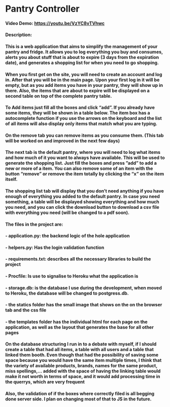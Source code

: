# Pantry Controller
#### Video Demo:  https://youtu.be/VzYC8vTVhwc
#### Description:

#### This is a web application that aims to simplify the management of your pantry and fridge. It allows you to log everything you buy and consumes, alerts you about stuff that is about to expire (3 days from the expiration date), and generates a shopping list for when you need to go shopping.

#### When you first get on the site, you will need to create an account and log in. After that you will be in the main page. Upon your first log in it will be empty, but as you add items you have in your pantry, they will show up in there. Also, the items that are about to expire will be displayed on a second table on top of the complete pantry table.

#### To Add items just fill all the boxes and click “add”. If you already have some items, they will be shown in a table below. The item box has a autocomplete function if you use the arrows on the keyboard and the list of all items will also display only items that match what you are typing.

#### On the remove tab you can remove items as you consume them. (This tab will be worked on and improved in the next few days)

#### The next tab is the default pantry, where you will need to log what items and how much of it you want to always have available. This will be used to generate the shopping list. Just fill the boxes and press ”add” to add a new or more of a item. You can also remove some of an item with the button “remove” or remove the item totally by clicking the “x” on the item itself.

#### The shopping list tab will display that you don’t need anything if you have enough of everything you added to the default pantry. In case you need something, a table will be displayed showing everything and how much you need, and you can click the download button to download a csv file with everything you need (will be changed to a pdf soon).

#### The files in the project are:
#### -	application.py: the backend logic of the hole application
#### -	helpers.py: Has the login validation function
#### -	requirements.txt: describes all the necessary libraries to build the project
#### -	Procfile: Is use to signalise to Heroku what the application is
#### -	storage.db: is the database I use during the development, when moved to Heroku, the database will be changed to postgress.db.
#### -	the statics folder has the small image that shows on the on the browser tab and the css file
#### -	the templates folder has the individual html for each page on the application, as well as the layout that generates the base for all other pages

#### On the database structuring I run in to a debate with myself, if I should create a table that had all items, a table with all users and a table that linked them booth. Even though that had the possibility of saving some space because you would have the same item multiple times, I think that the variety of available products, brands, names for the same product, miss spellings,… added with the space of having the linking table would make it not worth in terms of space, and it would add processing time in the querrys, which are very frequent

#### Also, the validation of if the boxes where correctly filed is all begging done server side. I plan on changing most of that to JS in the future.